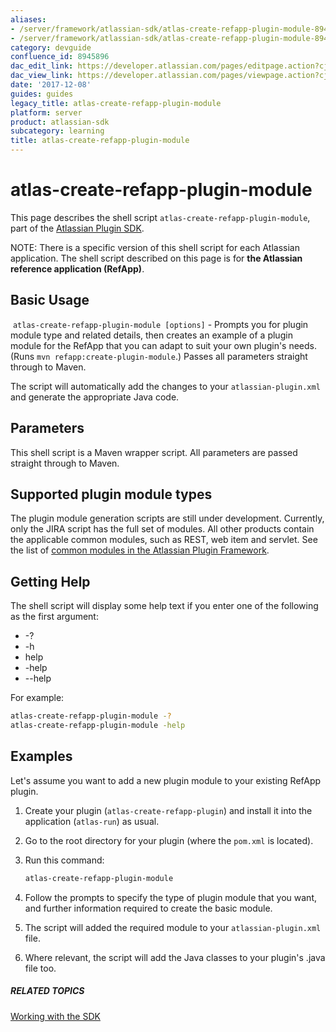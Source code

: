 ```yaml
---
aliases:
- /server/framework/atlassian-sdk/atlas-create-refapp-plugin-module-8945896.html
- /server/framework/atlassian-sdk/atlas-create-refapp-plugin-module-8945896.md
category: devguide
confluence_id: 8945896
dac_edit_link: https://developer.atlassian.com/pages/editpage.action?cjm=wozere&pageId=8945896
dac_view_link: https://developer.atlassian.com/pages/viewpage.action?cjm=wozere&pageId=8945896
date: '2017-12-08'
guides: guides
legacy_title: atlas-create-refapp-plugin-module
platform: server
product: atlassian-sdk
subcategory: learning
title: atlas-create-refapp-plugin-module
---
```

# atlas-create-refapp-plugin-module

This page describes the shell script `atlas-create-refapp-plugin-module`, part of the [Atlassian Plugin SDK](/server/framework/atlassian-sdk/working-with-the-sdk).

NOTE: There is a specific version of this shell script for each Atlassian application. The shell script described on this page is for **the Atlassian reference application (RefApp)**.

## Basic Usage

 `atlas-create-refapp-plugin-module [options]` - Prompts you for plugin module type and related details, then creates an example of a plugin module for the RefApp that you can adapt to suit your own plugin's needs. (Runs `mvn refapp:create-plugin-module`.) Passes all parameters straight through to Maven.  

The script will automatically add the changes to your `atlassian-plugin.xml` and generate the appropriate Java code.

## Parameters

This shell script is a Maven wrapper script. All parameters are passed straight through to Maven.

## Supported plugin module types

The plugin module generation scripts are still under development. Currently, only the JIRA script has the full set of modules. All other products contain the applicable common modules, such as REST, web item and servlet. See the list of [common modules in the Atlassian Plugin Framework](/server/framework/atlassian-sdk/plugin-modules).

## Getting Help

The shell script will display some help text if you enter one of the following as the first argument:

-   -?
-   -h
-   help
-   -help
-   --help

For example:

``` bash
atlas-create-refapp-plugin-module -?
atlas-create-refapp-plugin-module -help
```

## Examples

Let's assume you want to add a new plugin module to your existing RefApp plugin.

1.  Create your plugin (`atlas-create-refapp-plugin`) and install it into the application (`atlas-run`) as usual.
2.  Go to the root directory for your plugin (where the `pom.xml` is located).
3.  Run this command:

    ``` bash
    atlas-create-refapp-plugin-module
    ```

4.  Follow the prompts to specify the type of plugin module that you want, and further information required to create the basic module.
5.  The script will added the required module to your `atlassian-plugin.xml` file.
6.  Where relevant, the script will add the Java classes to your plugin's .java file too.

##### RELATED TOPICS

[Working with the SDK](/server/framework/atlassian-sdk/working-with-the-sdk)
